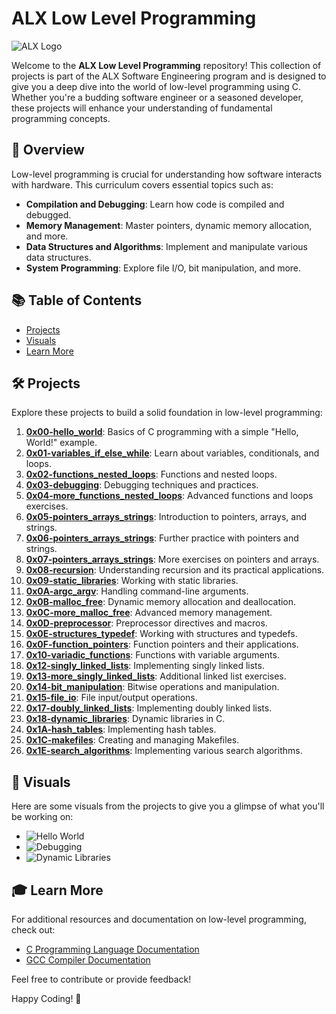 # ALX Low Level Programming

![ALX Logo](http://www.alxafrica.com/wp-content/uploads/2022/01/header-logo.png)

Welcome to the **ALX Low Level Programming** repository! This collection of projects is part of the ALX Software Engineering program and is designed to give you a deep dive into the world of low-level programming using C. Whether you're a budding software engineer or a seasoned developer, these projects will enhance your understanding of fundamental programming concepts.

## 🚀 Overview

Low-level programming is crucial for understanding how software interacts with hardware. This curriculum covers essential topics such as:
- **Compilation and Debugging**: Learn how code is compiled and debugged.
- **Memory Management**: Master pointers, dynamic memory allocation, and more.
- **Data Structures and Algorithms**: Implement and manipulate various data structures.
- **System Programming**: Explore file I/O, bit manipulation, and more.

## 📚 Table of Contents

- [Projects](#projects)
- [Visuals](#visuals)
- [Learn More](#learn-more)

## 🛠 Projects

Explore these projects to build a solid foundation in low-level programming:

1. **[0x00-hello_world](./0x00-hello_world)**: Basics of C programming with a simple "Hello, World!" example.
2. **[0x01-variables_if_else_while](./0x01-variables_if_else_while)**: Learn about variables, conditionals, and loops.
3. **[0x02-functions_nested_loops](./0x02-functions_nested_loops)**: Functions and nested loops.
4. **[0x03-debugging](./0x03-debugging)**: Debugging techniques and practices.
5. **[0x04-more_functions_nested_loops](./0x04-more_functions_nested_loops)**: Advanced functions and loops exercises.
6. **[0x05-pointers_arrays_strings](./0x05-pointers_arrays_strings)**: Introduction to pointers, arrays, and strings.
7. **[0x06-pointers_arrays_strings](./0x06-pointers_arrays_strings)**: Further practice with pointers and strings.
8. **[0x07-pointers_arrays_strings](./0x07-pointers_arrays_strings)**: More exercises on pointers and arrays.
9. **[0x08-recursion](./0x08-recursion)**: Understanding recursion and its practical applications.
10. **[0x09-static_libraries](./0x09-static_libraries)**: Working with static libraries.
11. **[0x0A-argc_argv](./0x0A-argc_argv)**: Handling command-line arguments.
12. **[0x0B-malloc_free](./0x0B-malloc_free)**: Dynamic memory allocation and deallocation.
13. **[0x0C-more_malloc_free](./0x0C-more_malloc_free)**: Advanced memory management.
14. **[0x0D-preprocessor](./0x0D-preprocessor)**: Preprocessor directives and macros.
15. **[0x0E-structures_typedef](./0x0E-structures_typedef)**: Working with structures and typedefs.
16. **[0x0F-function_pointers](./0x0F-function_pointers)**: Function pointers and their applications.
17. **[0x10-variadic_functions](./0x10-variadic_functions)**: Functions with variable arguments.
18. **[0x12-singly_linked_lists](./0x12-singly_linked_lists)**: Implementing singly linked lists.
19. **[0x13-more_singly_linked_lists](./0x13-more_singly_linked_lists)**: Additional linked list exercises.
20. **[0x14-bit_manipulation](./0x14-bit_manipulation)**: Bitwise operations and manipulation.
21. **[0x15-file_io](./0x15-file_io)**: File input/output operations.
22. **[0x17-doubly_linked_lists](./0x17-doubly_linked_lists)**: Implementing doubly linked lists.
23. **[0x18-dynamic_libraries](./0x18-dynamic_libraries)**: Dynamic libraries in C.
24. **[0x1A-hash_tables](./0x1A-hash_tables)**: Implementing hash tables.
25. **[0x1C-makefiles](./0x1C-makefiles)**: Creating and managing Makefiles.
26. **[0x1E-search_algorithms](./0x1E-search_algorithms)**: Implementing various search algorithms.

## 🌟 Visuals

Here are some visuals from the projects to give you a glimpse of what you'll be working on:

- ![Hello World](https://via.placeholder.com/300?text=Hello+World)
- ![Debugging](https://via.placeholder.com/300?text=Debugging)
- ![Dynamic Libraries](https://via.placeholder.com/300?text=Dynamic+Libraries)

## 🎓 Learn More

For additional resources and documentation on low-level programming, check out:
- [C Programming Language Documentation](https://en.cppreference.com/w/)
- [GCC Compiler Documentation](https://gcc.gnu.org/onlinedocs/)

Feel free to contribute or provide feedback!

Happy Coding! 🎉
